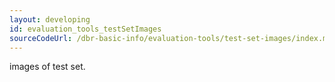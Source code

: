 ```yaml
---
layout: developing
id: evaluation_tools_testSetImages
sourceCodeUrl: /dbr-basic-info/evaluation-tools/test-set-images/index.md
---
```


images of test set.
